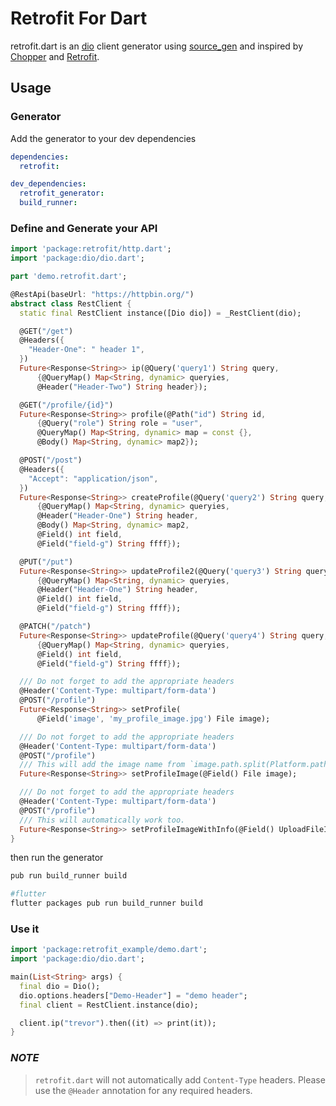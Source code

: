 # Retrofit For Dart

retrofit.dart is an [dio](https://github.com/flutterchina/dio/) client generator using [source_gen](https://github.com/dart-lang/source_gen) and inspired by [Chopper](https://github.com/lejard-h/chopper) and [Retrofit](https://github.com/square/retrofit).

## Usage

### Generator

Add the generator to your dev dependencies

```yaml
dependencies:
  retrofit:

dev_dependencies:
  retrofit_generator:
  build_runner:
```

### Define and Generate your API

```dart
import 'package:retrofit/http.dart';
import 'package:dio/dio.dart';

part 'demo.retrofit.dart';

@RestApi(baseUrl: "https://httpbin.org/")
abstract class RestClient {
  static final RestClient instance([Dio dio]) = _RestClient(dio);

  @GET("/get")
  @Headers({
    "Header-One": " header 1",
  })
  Future<Response<String>> ip(@Query('query1') String query,
      {@QueryMap() Map<String, dynamic> queryies,
      @Header("Header-Two") String header});

  @GET("/profile/{id}")
  Future<Response<String>> profile(@Path("id") String id,
      {@Query("role") String role = "user",
      @QueryMap() Map<String, dynamic> map = const {},
      @Body() Map<String, dynamic> map2});

  @POST("/post")
  @Headers({
    "Accept": "application/json",
  })
  Future<Response<String>> createProfile(@Query('query2') String query,
      {@QueryMap() Map<String, dynamic> queryies,
      @Header("Header-One") String header,
      @Body() Map<String, dynamic> map2,
      @Field() int field,
      @Field("field-g") String ffff});

  @PUT("/put")
  Future<Response<String>> updateProfile2(@Query('query3') String query,
      {@QueryMap() Map<String, dynamic> queryies,
      @Header("Header-One") String header,
      @Field() int field,
      @Field("field-g") String ffff});

  @PATCH("/patch")
  Future<Response<String>> updateProfile(@Query('query4') String query,
      {@QueryMap() Map<String, dynamic> queryies,
      @Field() int field,
      @Field("field-g") String ffff});

  /// Do not forget to add the appropriate headers
  @Header('Content-Type: multipart/form-data')
  @POST("/profile")
  Future<Response<String>> setProfile(
      @Field('image', 'my_profile_image.jpg') File image);

  /// Do not forget to add the appropriate headers
  @Header('Content-Type: multipart/form-data')
  @POST("/profile")
  /// This will add the image name from `image.path.split(Platform.pathSeperator).last`
  Future<Response<String>> setProfileImage(@Field() File image);

  /// Do not forget to add the appropriate headers
  @Header('Content-Type: multipart/form-data')
  @POST("/profile")
  /// This will automatically work too.
  Future<Response<String>> setProfileImageWithInfo(@Field() UploadFileInfo image);
}
```

then run the generator

```sh
pub run build_runner build

#flutter
flutter packages pub run build_runner build
```

### Use it

```dart
import 'package:retrofit_example/demo.dart';
import 'package:dio/dio.dart';

main(List<String> args) {
  final dio = Dio();
  dio.options.headers["Demo-Header"] = "demo header";
  final client = RestClient.instance(dio);

  client.ip("trevor").then((it) => print(it));
}

```

### *NOTE*

> `retrofit.dart` will not automatically add `Content-Type` headers. Please use the `@Header` annotation for any required headers.
